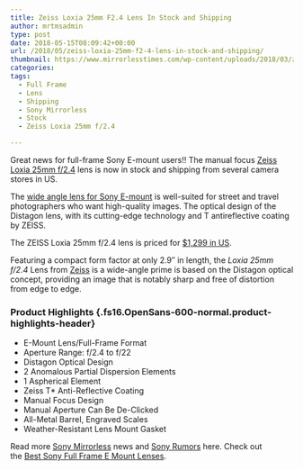 ```yaml
---
title: Zeiss Loxia 25mm F2.4 Lens In Stock and Shipping
author: mrtmsadmin
type: post
date: 2018-05-15T08:09:42+00:00
url: /2018/05/zeiss-loxia-25mm-f2-4-lens-in-stock-and-shipping/
thumbnail: https://www.mirrorlesstimes.com/wp-content/uploads/2018/03/zeiss-loxia-25mm-f-2-4-lens.jpg
categories:
tags:
  - Full Frame
  - Lens
  - Shipping
  - Sony Mirrorless
  - Stock
  - Zeiss Loxia 25mm f/2.4

---
```

Great news for full-frame Sony E-mount users!! The manual focus [Zeiss Loxia 25mm f/2.4][1] lens is now in stock and shipping from several camera stores in US.

<span class="s1">The <a href="https://www.dailycameranews.com/2017/11/best-wide-angle-lenses-sony-e-mount/">wide angle lens for Sony E-mount</a> is well-suited for street and travel photographers who want high-quality images. </span><span class="s1">The optical design of the Distagon lens, with its cutting-edge technology and T antireflective coating by ZEISS. </span>

The ZEISS Loxia 25mm f/2.4 lens is priced for [$1,299 in US][2]. <!--more-->

Featuring a compact form factor at only 2.9″ in length, the _Loxia 25mm f/2.4_ Lens from <span class="s1"><a href="https://www.mirrorlesstimes.com/category/zeiss/">Zeiss</a></span> is a wide-angle prime is based on the Distagon optical concept, providing an image that is notably sharp and free of distortion from edge to edge.

### Product Highlights {.fs16.OpenSans-600-normal.product-highlights-header}

<ul class="top-section-list" data-selenium="highlightList">
  <li class="top-section-list-item">
    E-Mount Lens/Full-Frame Format
  </li>
  <li class="top-section-list-item">
    Aperture Range: f/2.4 to f/22
  </li>
  <li class="top-section-list-item">
    Distagon Optical Design
  </li>
  <li class="top-section-list-item">
    2 Anomalous Partial Dispersion Elements
  </li>
  <li class="top-section-list-item">
    1 Aspherical Element
  </li>
  <li class="top-section-list-item">
    Zeiss T* Anti-Reflective Coating
  </li>
  <li class="top-section-list-item">
    Manual Focus Design
  </li>
  <li class="top-section-list-item">
    Manual Aperture Can Be De-Clicked
  </li>
  <li class="top-section-list-item">
    All-Metal Barrel, Engraved Scales
  </li>
  <li class="top-section-list-item">
    Weather-Resistant Lens Mount Gasket
  </li>
</ul>

Read more <a href="https://www.mirrorlesstimes.com/tags/sony-mirrorless/" target="_blank" rel="noopener">Sony Mirrorless</a> news and <a href="https://www.dailycameranews.com/tag/sony-rumors/" target="_blank" rel="noopener">Sony Rumors</a> here. Check out the [Best Sony Full Frame E Mount Lenses][3].

 [1]: https://www.mirrorlesstimes.com/tags/zeiss-loxia-25mm-f-2-4/
 [2]: https://www.amazon.com/Zeiss-Loxia-25mm-Lens-Mount/dp/B079T5RBNL/?tag=daicamnew-20
 [3]: https://www.dailycameranews.com/2017/03/best-sony-full-frame-e-mount-lenses/